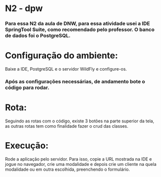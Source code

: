 # N2 - dpw
 
### Para essa N2 da aula de DNW, para essa atividade usei a IDE SpringTool Suite, como recomendado pelo professor. O banco de dados foi o PostgreSQL.

# Configuração do ambiente:
Baixe a IDE, PostgreSQL e o servidor WildFly e configure-os.

### Após as configurações necessárias, de andamento bote o código para rodar.

# Rota:
Seguindo as rotas com o código, existe 3 botões na parte superior da tela, as outras rotas tem como finalidade fazer o crud das classes.

# Execução:
Rode a aplicação pelo servidor. Para isso, copie a URL mostrada na IDE e jogue no navegador, crie uma modalidade e depois crie um cliente na quela modalidade ou em outra escolhida, preenchendo o formulário.
